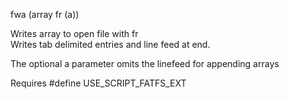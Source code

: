<span style='color:var(--vscode-symbolIcon-methodForeground);'>fwa</span> (<span style='color:var(--vscode-symbolIcon-variableForeground);'>array fr (a)</span>) 

Writes array to open file with fr  
Writes tab delimited entries and line feed at end.

The optional a parameter omits the linefeed for appending arrays

Requires #define USE_SCRIPT_FATFS_EXT